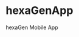 <!--
SPDX-FileCopyrightText: 2025 hexaTune LLC
SPDX-License-Identifier: MIT
-->

# hexaGenApp

hexaGen Mobile App
